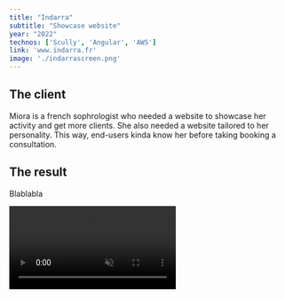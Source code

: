 ```yaml
---
title: "Indarra"
subtitle: "Showcase website"
year: "2022"
technos: ['Scully', 'Angular', 'AWS']
link: 'www.indarra.fr'
image: './indarrascreen.png'
---
```


## The client

Miora is a french sophrologist who needed a website to showcase her activity and get more clients. She also needed a website tailored to her personality. This way, end-users kinda know her before taking booking a consultation.

## The result

Blablabla


<video src="/screen_recording_miora.mp4" type="video/mp4" controls autoplay loop muted>

LINK

CALL TO ACTION